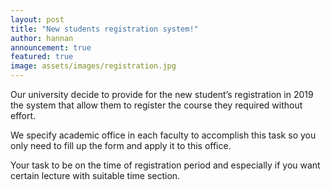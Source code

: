 ```yaml
---
layout: post
title: "New students registration system!"
author: hannan
announcement: true
featured: true
image: assets/images/registration.jpg
---
```


<p>Our university decide to provide for the new student’s registration in 2019 the system that allow them to register the course they required without effort.</p>


<p>We specify academic office in each faculty to accomplish this task so you only need to fill up the form and apply it to this office. </p>

<p>Your task to be on the time of registration period and especially if you want certain lecture with suitable time section.</p>
